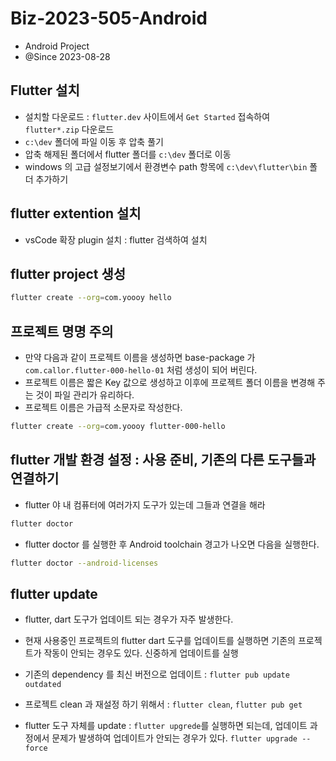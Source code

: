# Biz-2023-505-Android

- Android Project
- @Since 2023-08-28

## Flutter 설치

- 설치할 다운로드 : `flutter.dev` 사이트에서 `Get Started` 접속하여 `flutter*.zip` 다운로드
- `c:\dev` 폴더에 파일 이동 후 압축 풀기
- 압축 해제된 폴더에서 flutter 폴더를 `c:\dev` 폴더로 이동
- windows 의 고급 설정보기에서 환경변수 path 항목에 `c:\dev\flutter\bin` 폴더 추가하기

## flutter extention 설치

- vsCode 확장 plugin 설치 : flutter 검색하여 설치

## flutter project 생성

```bash
flutter create --org=com.yoooy hello
```

## 프로젝트 명명 주의

- 만약 다음과 같이 프로젝트 이름을 생성하면 base-package 가 `com.callor.flutter-000-hello-01` 처럼 생성이 되어 버린다.
- 프로젝트 이름은 짧은 Key 값으로 생성하고 이후에 프로젝트 폴더 이름을 변경해 주는 것이 파일 관리가 유리하다.
- 프로젝트 이름은 가급적 소문자로 작성한다.

```bash
flutter create --org=com.yoooy flutter-000-hello
```

## flutter 개발 환경 설정 : 사용 준비, 기존의 다른 도구들과 연결하기

- flutter 야 내 컴퓨터에 여러가지 도구가 있는데 그들과 연결을 해라

```bash
flutter doctor
```

- flutter doctor 를 실행한 후 Android toolchain 경고가 나오면 다음을 실행한다.

```bash
flutter doctor --android-licenses
```

## flutter update

- flutter, dart 도구가 업데이트 되는 경우가 자주 발생한다.
- 현재 사용중인 프로젝트의 flutter dart 도구를 업데이트를 실행하면 기존의 프로젝트가 작동이 안되는 경우도 있다. 신중하게 업데이트를 실행

- 기존의 dependency 를 최신 버전으로 업데이트 : `flutter pub update outdated`
- 프로젝트 clean 과 재설정 하기 위해서 : `flutter clean`, `flutter pub get`
- flutter 도구 자체를 update : `flutter upgrede`를 실행하면 되는데, 업데이트 과정에서 문제가 발생하여 업데이트가 안되는 경우가 있다. `flutter upgrade --force`
